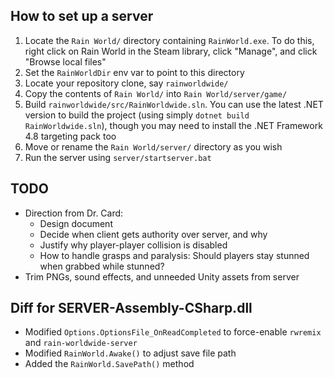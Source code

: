 ## How to set up a server
1. Locate the `Rain World/` directory containing `RainWorld.exe`. To do this, right click on Rain World in the Steam library, click "Manage", and click "Browse local files"
2. Set the `RainWorldDir` env var to point to this directory
3. Locate your repository clone, say `rainworldwide/`
4. Copy the contents of `Rain World/` into `Rain World/server/game/`
5. Build `rainworldwide/src/RainWorldwide.sln`. You can use the latest .NET version to build the project (using simply `dotnet build RainWorldwide.sln`), though you may need to install the .NET Framework 4.8 targeting pack too
6. Move or rename the `Rain World/server/` directory as you wish
7. Run the server using `server/startserver.bat`

## TODO
- Direction from Dr. Card:
  - Design document
  - Decide when client gets authority over server, and why
  - Justify why player-player collision is disabled
  - How to handle grasps and paralysis: Should players stay stunned when grabbed while stunned?
- Trim PNGs, sound effects, and unneeded Unity assets from server

## Diff for SERVER-Assembly-CSharp.dll
- Modified `Options.OptionsFile_OnReadCompleted` to force-enable `rwremix` and `rain-worldwide-server`
- Modified `RainWorld.Awake()` to adjust save file path
- Added the `RainWorld.SavePath()` method
